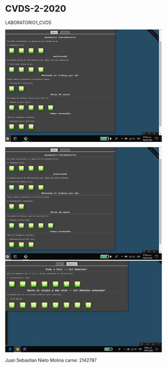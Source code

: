 # CVDS-2-2020
LABORATORIO1_CVDS

<img src="Imagenes/mainSebastianNieto.PNG" width="600">



![](Imagenes/mainSebastianNieto.PNG)
![](Imagenes/remoteSebastianNieto.PNG)

Juan Sebastian Nieto Molina carne: 2142787
